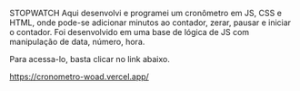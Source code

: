 STOPWATCH
Aqui desenvolvi e programei um cronômetro em JS, CSS e HTML, onde pode-se adicionar minutos ao contador, zerar, pausar e iniciar o contador.
Foi desenvolvido em uma base de lógica de JS com manipulação de data, número, hora.

Para acessa-lo, basta clicar no link abaixo.

https://cronometro-woad.vercel.app/
